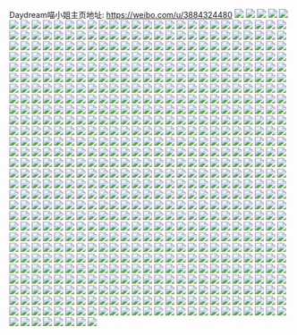 Daydream喵小姐主页地址: https://weibo.com/u/3884324480 
![](https://wx4.sinaimg.cn/mw2000/e7861680ly1h9etrif9nzj21o02807wi.jpg) 
![](https://wx4.sinaimg.cn/mw2000/e7861680ly1h9etrcwo7lj22ji2jib2a.jpg) 
![](https://wx4.sinaimg.cn/mw2000/e7861680ly1h9etrf5z2jj21o02801ky.jpg) 
![](https://wx4.sinaimg.cn/mw2000/e7861680ly1h9etrkymvxj21o02804qq.jpg) 
![](https://wx4.sinaimg.cn/mw2000/e7861680ly1h9ejuuewrnj20r40uwtfg.jpg) 
![](https://wx4.sinaimg.cn/mw2000/e7861680ly1h9dxptx9i3j20y90mugwy.jpg) 
![](https://wx4.sinaimg.cn/mw2000/e7861680ly1h9do19yq5bj22yo1o0npe.jpg) 
![](https://wx4.sinaimg.cn/mw2000/e7861680ly1h9do15k9tkj21zj340hdv.jpg) 
![](https://wx4.sinaimg.cn/mw2000/e7861680ly1h9do103h8wj22yo1o04qq.jpg) 
![](https://wx4.sinaimg.cn/mw2000/e7861680ly1h9cv7ayef9j218k11wh9z.jpg) 
![](https://wx4.sinaimg.cn/mw2000/e7861680ly1h9c9ko9h6xj20u0140ju4.jpg) 
![](https://wx4.sinaimg.cn/mw2000/e7861680ly1h9c9knweiuj20u0141419.jpg) 
![](https://wx4.sinaimg.cn/mw2000/e7861680ly1h9bldbunspj22dz1vj1kz.jpg) 
![](https://wx4.sinaimg.cn/mw2000/e7861680ly1h9bldcwbetj23403401kz.jpg) 
![](https://wx4.sinaimg.cn/mw2000/e7861680ly1h9blddme22j22bb2bbu0x.jpg) 
![](https://wx4.sinaimg.cn/mw2000/e7861680ly1h9bld715xjj20ux0stka5.jpg) 
![](https://wx4.sinaimg.cn/mw2000/e7861680ly1h9bldfwgfyj20xf0tu4br.jpg) 
![](https://wx4.sinaimg.cn/mw2000/e7861680ly1h9bldf64u4j20w10xskfn.jpg) 
![](https://wx4.sinaimg.cn/mw2000/e7861680ly1h9akbijoknj22bc2bc4qp.jpg) 
![](https://wx4.sinaimg.cn/mw2000/e7861680ly1h9akbn11wuj23403407wj.jpg) 
![](https://wx4.sinaimg.cn/mw2000/e7861680ly1h9akbnzkevj22ob2ob7wi.jpg) 
![](https://wx4.sinaimg.cn/mw2000/e7861680ly1h9akbh6g5gj22lk33eqv5.jpg) 
![](https://wx4.sinaimg.cn/mw2000/e7861680ly1h98a3qkcsrj20u0140thg.jpg) 
![](https://wx4.sinaimg.cn/mw2000/e7861680ly1h982glj5a6j20u0140qbn.jpg) 
![](https://wx4.sinaimg.cn/mw2000/e7861680ly1h982gl6tauj20u0140do9.jpg) 
![](https://wx4.sinaimg.cn/mw2000/e7861680ly1h97r7l05q3j22c0340qv6.jpg) 
![](https://wx4.sinaimg.cn/mw2000/e7861680ly1h94ov5ooe6j20u01407es.jpg) 
![](https://wx4.sinaimg.cn/mw2000/e7861680ly1h947tjbjgoj20vy0oon5c.jpg) 
![](https://wx4.sinaimg.cn/mw2000/e7861680ly1h93en40ep2j20u00u03zv.jpg) 
![](https://wx4.sinaimg.cn/mw2000/e7861680ly1h93en3s5f1j20u00u0gn2.jpg) 
![](https://wx4.sinaimg.cn/mw2000/e7861680ly1h93en48nbcj20u00u0gn5.jpg) 
![](https://wx4.sinaimg.cn/mw2000/e7861680ly1h93en4juxqj20u00u0dgl.jpg) 
![](https://wx4.sinaimg.cn/mw2000/e7861680ly1h934gy96y0j20u014s4im.jpg) 
![](https://wx4.sinaimg.cn/mw2000/e7861680ly1h92b67s3enj20u0140k0e.jpg) 
![](https://wx4.sinaimg.cn/mw2000/e7861680ly1h92b68097sj20u014011o.jpg) 
![](https://wx4.sinaimg.cn/mw2000/e7861680ly1h91yp1lylfj21nx0u0tgv.jpg) 
![](https://wx4.sinaimg.cn/mw2000/e7861680ly1h91yp7ohvvj20u0140aog.jpg) 
![](https://wx4.sinaimg.cn/mw2000/e7861680ly1h91arept0zj22801o0npd.jpg) 
![](https://wx4.sinaimg.cn/mw2000/e7861680ly1h91arf96z2j20u01407c5.jpg) 
![](https://wx4.sinaimg.cn/mw2000/e7861680ly1h91ardjyylj20u0140qcp.jpg) 
![](https://wx4.sinaimg.cn/mw2000/e7861680ly1h90p6al1btj20ri0rfjxd.jpg) 
![](https://wx4.sinaimg.cn/mw2000/e7861680ly1h8zpyu29bkj22tl2c0x6p.jpg) 
![](https://wx4.sinaimg.cn/mw2000/e7861680ly1h8zpyt5b6qj22c03407wi.jpg) 
![](https://wx4.sinaimg.cn/mw2000/e7861680ly1h8yziw76ygj20n01ds7dn.jpg) 
![](https://wx4.sinaimg.cn/mw2000/e7861680ly1h8yz2r6jo4j22c02rjkjm.jpg) 
![](https://wx4.sinaimg.cn/mw2000/e7861680ly1h8yz2rrlg9j20mz109q7p.jpg) 
![](https://wx4.sinaimg.cn/mw2000/e7861680ly1h8yz2sni3vj22bp2hs4qq.jpg) 
![](https://wx4.sinaimg.cn/mw2000/e7861680ly1h8xpxt9b2jj22b32xbe83.jpg) 
![](https://wx4.sinaimg.cn/mw2000/e7861680ly1h8vjrrnnbqj20u00u0q6t.jpg) 
![](https://wx4.sinaimg.cn/mw2000/e7861680ly1h8vjrsq5p3j20n01ds1by.jpg) 
![](https://wx4.sinaimg.cn/mw2000/e7861680ly1h8vjrre9sbj20u0140dk3.jpg) 
![](https://wx4.sinaimg.cn/mw2000/e7861680ly1h8vfd0mceaj20n01dswp2.jpg) 
![](https://wx4.sinaimg.cn/mw2000/e7861680ly1h8vfbqlkmrj20t40y77eo.jpg) 
![](https://wx4.sinaimg.cn/mw2000/e7861680ly1h8vfd0w1qbj20n01dsn80.jpg) 
![](https://wx4.sinaimg.cn/mw2000/e7861680ly1h8uay42layj20u0140qe2.jpg) 
![](https://wx4.sinaimg.cn/mw2000/e7861680ly1h8uay21wvjj20u01407f1.jpg) 
![](https://wx4.sinaimg.cn/mw2000/e7861680ly1h8uay4g7evj20u0140gts.jpg) 
![](https://wx4.sinaimg.cn/mw2000/e7861680ly1h8uay4rpjaj20u0140dnn.jpg) 
![](https://wx4.sinaimg.cn/mw2000/e7861680ly1h8ua5fk4c9j20u00wkwoy.jpg) 
![](https://wx4.sinaimg.cn/mw2000/e7861680ly1h8u52d02qpj214t0oik29.jpg) 
![](https://wx4.sinaimg.cn/mw2000/e7861680ly1h8u52c3fsjj233c28mx6s.jpg) 
![](https://wx4.sinaimg.cn/mw2000/e7861680ly1h8u524gexej20ol0sq7av.jpg) 
![](https://wx4.sinaimg.cn/mw2000/e7861680ly1h8rltla8jkj20u00u077n.jpg) 
![](https://wx4.sinaimg.cn/mw2000/e7861680ly1h8rltn8xlnj21o0280b29.jpg) 
![](https://wx4.sinaimg.cn/mw2000/e7861680ly1h8rltlplcbj20u00u0q9r.jpg) 
![](https://wx4.sinaimg.cn/mw2000/e7861680ly1h8qitdwhsmj20n01dsb29.jpg) 
![](https://wx4.sinaimg.cn/mw2000/e7861680ly1h8qitg79nij20n01dsb29.jpg) 
![](https://wx4.sinaimg.cn/mw2000/e7861680ly1h8qitbivtqj20n01dsng7.jpg) 
![](https://wx4.sinaimg.cn/mw2000/e7861680ly1h8qitbusq7j20n01dsn1s.jpg) 
![](https://wx4.sinaimg.cn/mw2000/e7861680ly1h8pdh4anilj20u50u0jzs.jpg) 
![](https://wx4.sinaimg.cn/mw2000/e7861680ly1h8op88mofij20e80iyn0v.jpg) 
![](https://wx4.sinaimg.cn/mw2000/e7861680ly1h8op8891n4j20e80izdjo.jpg) 
![](https://wx4.sinaimg.cn/mw2000/e7861680ly1h8op8gw6bij20e80iygph.jpg) 
![](https://wx4.sinaimg.cn/mw2000/e7861680ly1h8op8e2bb4j21o0280e82.jpg) 
![](https://wx4.sinaimg.cn/mw2000/e7861680ly1h8op8bsh64j21o0280b2a.jpg) 
![](https://wx4.sinaimg.cn/mw2000/e7861680ly1h8op8ghzvgj21o02801ky.jpg) 
![](https://wx4.sinaimg.cn/mw2000/e7861680ly1h8op756zkdj22c0340kjn.jpg) 
![](https://wx4.sinaimg.cn/mw2000/e7861680ly1h8op6xo1o3j20e80iz0w3.jpg) 
![](https://wx4.sinaimg.cn/mw2000/e7861680ly1h8op6ya9qkj20e80iztbr.jpg) 
![](https://wx4.sinaimg.cn/mw2000/e7861680ly1h8op75tu8tj20e80iywhq.jpg) 
![](https://wx4.sinaimg.cn/mw2000/e7861680ly1h8nhfg9mdtj21o0280b29.jpg) 
![](https://wx4.sinaimg.cn/mw2000/e7861680ly1h8nhffpmyyj20e80iyjtq.jpg) 
![](https://wx4.sinaimg.cn/mw2000/e7861680ly1h8mzlr1ed0j20u0140tju.jpg) 
![](https://wx4.sinaimg.cn/mw2000/e7861680ly1h8mzlqqqyjj20e80izadh.jpg) 
![](https://wx4.sinaimg.cn/mw2000/e7861680ly1h8j96nzkypj236c1sbhdu.jpg) 
![](https://wx4.sinaimg.cn/mw2000/e7861680ly1h8j96m2xnyj20e80iy0vw.jpg) 
![](https://wx4.sinaimg.cn/mw2000/e7861680ly1h8j961uwlej20n80tq13z.jpg) 
![](https://wx4.sinaimg.cn/mw2000/e7861680ly1h8j962ftlqj20ph11jdse.jpg) 
![](https://wx4.sinaimg.cn/mw2000/e7861680ly1h8htc8t84wj20mz0po416.jpg) 
![](https://wx4.sinaimg.cn/mw2000/e7861680ly1h8htc8gel3j20q00n34kx.jpg) 
![](https://wx4.sinaimg.cn/mw2000/e7861680ly1h8hqn1gtw1j21o02807wi.jpg) 
![](https://wx4.sinaimg.cn/mw2000/e7861680ly1h8hqmzc3omj21o02yokjm.jpg) 
![](https://wx4.sinaimg.cn/mw2000/e7861680ly1h8fzork3cgj213z0u046q.jpg) 
![](https://wx4.sinaimg.cn/mw2000/e7861680ly1h8fzoao4bvj20ow16o4qp.jpg) 
![](https://wx4.sinaimg.cn/mw2000/e7861680ly1h8eqox2vzij21o02you0y.jpg) 
![](https://wx4.sinaimg.cn/mw2000/e7861680ly1h8eqoxla2mj20ot165n8h.jpg) 
![](https://wx4.sinaimg.cn/mw2000/e7861680ly1h8ch53zfuxj20u0140tdf.jpg) 
![](https://wx4.sinaimg.cn/mw2000/e7861680ly1h8bfz1o4fwj236c2drnpe.jpg) 
![](https://wx4.sinaimg.cn/mw2000/e7861680ly1h8bfyyupe6j20ow16o4qp.jpg) 
![](https://wx4.sinaimg.cn/mw2000/e7861680ly1h8adg6u8qej213z0u0qd4.jpg) 
![](https://wx4.sinaimg.cn/mw2000/e7861680ly1h8adg8q07nj20n01dse81.jpg) 
![](https://wx4.sinaimg.cn/mw2000/e7861680ly1h8a4tkskzej20n01dsb29.jpg) 
![](https://wx4.sinaimg.cn/mw2000/e7861680ly1h8a4tj6erlj20n01dsb29.jpg) 
![](https://wx4.sinaimg.cn/mw2000/e7861680ly1h881eaqiunj20n014ak5f.jpg) 
![](https://wx4.sinaimg.cn/mw2000/e7861680ly1h881eb7hotj21hc0u0k7a.jpg) 
![](https://wx4.sinaimg.cn/mw2000/e7861680ly1h881ebttskj21o0280kjl.jpg) 
![](https://wx4.sinaimg.cn/mw2000/e7861680ly1h881ea87o3j21rq2mk7wi.jpg) 
![](https://wx4.sinaimg.cn/mw2000/e7861680ly1h868zdbi97j22c03401l0.jpg) 
![](https://wx4.sinaimg.cn/mw2000/e7861680ly1h868ziykwgj22b32b5b2b.jpg) 
![](https://wx4.sinaimg.cn/mw2000/e7861680ly1h868zfqjrtj220n2qbnpe.jpg) 
![](https://wx4.sinaimg.cn/mw2000/e7861680ly1h868zkrk8qj22c03404qq.jpg) 
![](https://wx4.sinaimg.cn/mw2000/e7861680ly1h868zvi71mj225i340kjn.jpg) 
![](https://wx4.sinaimg.cn/mw2000/e7861680ly1h868zy2t3fj22c0340hdv.jpg) 
![](https://wx4.sinaimg.cn/mw2000/e7861680ly1h84o5tabx3j20u014011d.jpg) 
![](https://wx4.sinaimg.cn/mw2000/e7861680ly1h83nqn6l2ej20u0140qc5.jpg) 
![](https://wx4.sinaimg.cn/mw2000/e7861680ly1h83nqo2941j20u01hctmd.jpg) 
![](https://wx4.sinaimg.cn/mw2000/e7861680ly1h806fkku8lj22aj36c4qs.jpg) 
![](https://wx4.sinaimg.cn/mw2000/e7861680ly1h806fm4fwzj22bg2ab7wi.jpg) 
![](https://wx4.sinaimg.cn/mw2000/e7861680ly1h806fggg8hj223q2up1ky.jpg) 
![](https://wx4.sinaimg.cn/mw2000/e7861680ly1h8014t5bj9j22c0340kjo.jpg) 
![](https://wx4.sinaimg.cn/mw2000/e7861680ly1h8014ue5m8j23402c0b2b.jpg) 
![](https://wx4.sinaimg.cn/mw2000/e7861680ly1h8014y5u6kj23402c0b2c.jpg) 
![](https://wx4.sinaimg.cn/mw2000/e7861680ly1h8014pyhzdj23402c0kjo.jpg) 
![](https://wx4.sinaimg.cn/mw2000/e7861680ly1h80161877mj232o21sx6q.jpg) 
![](https://wx4.sinaimg.cn/mw2000/e7861680ly1h80151zyazj22c03407wk.jpg) 
![](https://wx4.sinaimg.cn/mw2000/e7861680ly1h8016pcdojj21d82yi4qq.jpg) 
![](https://wx4.sinaimg.cn/mw2000/e7861680ly1h8015nkxaij20u00yiqoj.jpg) 
![](https://wx4.sinaimg.cn/mw2000/e7861680ly1h8014mitnwj21d82yiqv6.jpg) 
![](https://wx4.sinaimg.cn/mw2000/e7861680ly1h7zmp9tixuj20n01ds4qp.jpg) 
![](https://wx4.sinaimg.cn/mw2000/e7861680ly1h7zmpa9uuqj20n00hv42k.jpg) 
![](https://wx4.sinaimg.cn/mw2000/e7861680ly1h7zmp71ybkj20n01ds4qp.jpg) 
![](https://wx4.sinaimg.cn/mw2000/e7861680ly1h7vpdm3vhyj21o0280b29.jpg) 
![](https://wx4.sinaimg.cn/mw2000/e7861680ly1h7vpdnyrkfj21o0280npd.jpg) 
![](https://wx4.sinaimg.cn/mw2000/e7861680ly1h7vpdq9wgbj21o023px6p.jpg) 
![](https://wx4.sinaimg.cn/mw2000/e7861680ly1h7vpdtkch0j21o02801ky.jpg) 
![](https://wx4.sinaimg.cn/mw2000/e7861680ly1h7ug7wtj07j20u0140dmr.jpg) 
![](https://wx4.sinaimg.cn/mw2000/e7861680ly1h7ug7x4e3zj20u0140n58.jpg) 
![](https://wx4.sinaimg.cn/mw2000/e7861680ly1h7u8a8n907j20n01dsgxq.jpg) 
![](https://wx4.sinaimg.cn/mw2000/e7861680ly1h7u8a9t1sgj20zk1bfwuf.jpg) 
![](https://wx4.sinaimg.cn/mw2000/e7861680ly1h7u8a89uupj20zk1bfwz5.jpg) 
![](https://wx4.sinaimg.cn/mw2000/e7861680ly1h7u8aczn59j22c0340e83.jpg) 
![](https://wx4.sinaimg.cn/mw2000/e7861680ly1h7rwpb9t1rj23402c0npf.jpg) 
![](https://wx4.sinaimg.cn/mw2000/e7861680ly1h7rwpeoun1j21d82o4u0x.jpg) 
![](https://wx4.sinaimg.cn/mw2000/e7861680ly1h7rworqrw7j213u0tunat.jpg) 
![](https://wx4.sinaimg.cn/mw2000/e7861680ly1h7rwor9zdmj20u01407bg.jpg) 
![](https://wx4.sinaimg.cn/mw2000/e7861680ly1h7rwospf3mj216l0pawwe.jpg) 
![](https://wx4.sinaimg.cn/mw2000/e7861680ly1h7rnj51b1mj20mz0jvn14.jpg) 
![](https://wx4.sinaimg.cn/mw2000/e7861680ly1h7rnj5d7eej20n00ke0wu.jpg) 
![](https://wx4.sinaimg.cn/mw2000/e7861680ly1h7qmlwvvhzj21d82yikjl.jpg) 
![](https://wx4.sinaimg.cn/mw2000/e7861680ly1h7qmlyg9aqj21d82yi1kx.jpg) 
![](https://wx4.sinaimg.cn/mw2000/e7861680ly1h7pv0m8v7fj20u00u6n46.jpg) 
![](https://wx4.sinaimg.cn/mw2000/e7861680ly1h7otzdq3pbj20n00nnwh5.jpg) 
![](https://wx4.sinaimg.cn/mw2000/e7861680ly1h7os5bc3rfj20n01140xc.jpg) 
![](https://wx4.sinaimg.cn/mw2000/e7861680ly1h7mjuwz996j20ty13wtjj.jpg) 
![](https://wx4.sinaimg.cn/mw2000/e7861680ly1h7mjubm82oj224i2m5x6p.jpg) 
![](https://wx4.sinaimg.cn/mw2000/e7861680ly1h7lg5hhfonj215q0nhn4g.jpg) 
![](https://wx4.sinaimg.cn/mw2000/e7861680ly1h7lg5h5xnvj215q0nhwnf.jpg) 
![](https://wx4.sinaimg.cn/mw2000/e7861680ly1h7lg2e5r0kj229x29x4qq.jpg) 
![](https://wx4.sinaimg.cn/mw2000/e7861680ly1h7lg28vw74j22c03404qr.jpg) 
![](https://wx4.sinaimg.cn/mw2000/e7861680ly1h7lg2eu7ycj20u0140qad.jpg) 
![](https://wx4.sinaimg.cn/mw2000/e7861680ly1h7lg2gakeuj20u0140443.jpg) 
![](https://wx4.sinaimg.cn/mw2000/e7861680ly1h7j0m9o47zj22vc27thdu.jpg) 
![](https://wx4.sinaimg.cn/mw2000/e7861680ly1h7j0m8ecvjj23371ztnpd.jpg) 
![](https://wx4.sinaimg.cn/mw2000/e7861680ly1h7hk735gk9j20u01407gp.jpg) 
![](https://wx4.sinaimg.cn/mw2000/e7861680ly1h7gceiw8v5j20tz0y3aj0.jpg) 
![](https://wx4.sinaimg.cn/mw2000/e7861680ly1h7fev7q4fpj20u01400vy.jpg) 
![](https://wx4.sinaimg.cn/mw2000/e7861680ly1h7fek4mpdaj21d82yi7wi.jpg) 
![](https://wx4.sinaimg.cn/mw2000/e7861680ly1h7fek54teuj20qd0xnq5a.jpg) 
![](https://wx4.sinaimg.cn/mw2000/e7861680ly1h7fek28yqdj21d92fo448.jpg) 
![](https://wx4.sinaimg.cn/mw2000/e7861680ly1h7ed2voz9gj22c0340x6r.jpg) 
![](https://wx4.sinaimg.cn/mw2000/e7861680ly1h7ed2w752mj20u0140aow.jpg) 
![](https://wx4.sinaimg.cn/mw2000/e7861680ly1h7ed2rewpyj21o0280e81.jpg) 
![](https://wx4.sinaimg.cn/mw2000/e7861680ly1h7cwfw9gcrj20u00s0wjr.jpg) 
![](https://wx4.sinaimg.cn/mw2000/e7861680ly1h7cwfwjc69j20sb127tc7.jpg) 
![](https://wx4.sinaimg.cn/mw2000/e7861680ly1h7atlop594j20u0140dnc.jpg) 
![](https://wx4.sinaimg.cn/mw2000/e7861680ly1h78j8rasbgj20u01403zf.jpg) 
![](https://wx4.sinaimg.cn/mw2000/e7861680ly1h77di70dunj20u0140qeu.jpg) 
![](https://wx4.sinaimg.cn/mw2000/e7861680ly1h77di7csi3j20u014047q.jpg) 
![](https://wx4.sinaimg.cn/mw2000/e7861680ly1h77di8j096j22c0340e82.jpg) 
![](https://wx4.sinaimg.cn/mw2000/e7861680ly1h77di6kfkzj20o10v4n51.jpg) 
![](https://wx4.sinaimg.cn/mw2000/e7861680ly1h777sfm6hwj20mj0mjdkg.jpg) 
![](https://wx4.sinaimg.cn/mw2000/e7861680ly1h777sfbzjkj20ay06kq36.jpg) 
![](https://wx4.sinaimg.cn/mw2000/e7861680ly1h756exxlw9j20u0140jvk.jpg) 
![](https://wx4.sinaimg.cn/mw2000/e7861680ly1h73p990p8hj20u01f049o.jpg) 
![](https://wx4.sinaimg.cn/mw2000/e7861680ly1h72ki6k4ipj20u01j90xt.jpg) 
![](https://wx4.sinaimg.cn/mw2000/e7861680ly1h71q8xy1onj20w0122dlo.jpg) 
![](https://wx4.sinaimg.cn/mw2000/e7861680ly1h71q8xfy9ej20qw0rmq6y.jpg) 
![](https://wx4.sinaimg.cn/mw2000/e7861680ly1h71fm4iqkoj20fk15mq97.jpg) 
![](https://wx4.sinaimg.cn/mw2000/e7861680ly1h71fm44hnej20u014041s.jpg) 
![](https://wx4.sinaimg.cn/mw2000/e7861680ly1h71f7gvhf3j20rs0xc40e.jpg) 
![](https://wx4.sinaimg.cn/mw2000/e7861680ly1h6yt5d820bj20u01swadj.jpg) 
![](https://wx4.sinaimg.cn/mw2000/e7861680ly1h6wrdcfe1fj22c03404qs.jpg) 
![](https://wx4.sinaimg.cn/mw2000/e7861680ly1h6wrdit10zj22c038phac.jpg) 
![](https://wx4.sinaimg.cn/mw2000/e7861680ly1h6wrdnu8jgj22c037xkjn.jpg) 
![](https://wx4.sinaimg.cn/mw2000/e7861680ly1h6wrdjw116j21400u0qlj.jpg) 
![](https://wx4.sinaimg.cn/mw2000/e7861680ly1h6vq5e39nej22c02qmhdv.jpg) 
![](https://wx4.sinaimg.cn/mw2000/e7861680ly1h6vq5jjxhxj22c0340qv8.jpg) 
![](https://wx4.sinaimg.cn/mw2000/e7861680ly1h6vq5fe8eyj22bt30r7wj.jpg) 
![](https://wx4.sinaimg.cn/mw2000/e7861680ly1h6vq5oyrg4j22bp2wxe82.jpg) 
![](https://wx4.sinaimg.cn/mw2000/e7861680ly1h6vq5muks5j23402c1e83.jpg) 
![](https://wx4.sinaimg.cn/mw2000/e7861680ly1h6vq5o0expj22c0340e82.jpg) 
![](https://wx4.sinaimg.cn/mw2000/e7861680ly1h6vq5clvc8j22c02nd7wj.jpg) 
![](https://wx4.sinaimg.cn/mw2000/e7861680ly1h6vq5pw39xj22c03407wi.jpg) 
![](https://wx4.sinaimg.cn/mw2000/e7861680ly1h6vq5rybmyj21xt2v0adg.jpg) 
![](https://wx4.sinaimg.cn/mw2000/e7861680ly1h6uswbfu2yj20u00u0wif.jpg) 
![](https://wx4.sinaimg.cn/mw2000/e7861680ly1h6ui87anvtj20jj0ytmyg.jpg) 
![](https://wx4.sinaimg.cn/mw2000/e7861680ly1h6ui86znc3j20r511r7cu.jpg) 
![](https://wx4.sinaimg.cn/mw2000/e7861680ly1h6ui87kq19j20u0140q8q.jpg) 
![](https://wx4.sinaimg.cn/mw2000/e7861680ly1h6ui8e6z93j20mu0pf769.jpg) 
![](https://wx4.sinaimg.cn/mw2000/e7861680ly1h6uia79p2cj20mg13o11a.jpg) 
![](https://wx4.sinaimg.cn/mw2000/e7861680ly1h6tndtqdsaj24mo334b2d.jpg) 
![](https://wx4.sinaimg.cn/mw2000/e7861680ly1h6tngjwo7gj22d036c4qu.jpg) 
![](https://wx4.sinaimg.cn/mw2000/e7861680ly1h6tnfzejyzj24db2wvqv9.jpg) 
![](https://wx4.sinaimg.cn/mw2000/e7861680ly1h6tnfoz6osj23174js1l4.jpg) 
![](https://wx4.sinaimg.cn/mw2000/e7861680ly1h6tngyk05gj236c248hdv.jpg) 
![](https://wx4.sinaimg.cn/mw2000/e7861680ly1h6tni4d50zj22me3xl7wk.jpg) 
![](https://wx4.sinaimg.cn/mw2000/e7861680ly1h6sgu8yhx4j20o80sgwm7.jpg) 
![](https://wx4.sinaimg.cn/mw2000/e7861680ly1h6sgu9kaicj20gj0mtmy9.jpg) 
![](https://wx4.sinaimg.cn/mw2000/e7861680ly1h6sb13c3fzj21d82yiwzp.jpg) 
![](https://wx4.sinaimg.cn/mw2000/e7861680ly1h6sb13s7mcj20u01swq87.jpg) 
![](https://wx4.sinaimg.cn/mw2000/e7861680ly1h6s4b1jjqbj20sg0jijw0.jpg) 
![](https://wx4.sinaimg.cn/mw2000/e7861680ly1h6r7uqipe3j22c0340u0x.jpg) 
![](https://wx4.sinaimg.cn/mw2000/e7861680ly1h6r7utogk8j22c0340b2a.jpg) 
![](https://wx4.sinaimg.cn/mw2000/e7861680ly1h6r7urp7pfj23402c04qr.jpg) 
![](https://wx4.sinaimg.cn/mw2000/e7861680ly1h6r7ust2kgj23402c0u0y.jpg) 
![](https://wx4.sinaimg.cn/mw2000/e7861680ly1h6r7upuu9nj21fd26onpe.jpg) 
![](https://wx4.sinaimg.cn/mw2000/e7861680ly1h6r7uuo5rbj20u0140qf6.jpg) 
![](https://wx4.sinaimg.cn/mw2000/e7861680ly1h6qzv7fpl1j226j2yfx6s.jpg) 
![](https://wx4.sinaimg.cn/mw2000/e7861680ly1h6qzuxzdtnj22801o0e82.jpg) 
![](https://wx4.sinaimg.cn/mw2000/e7861680ly1h6qzuucmyxj22333401i8.jpg) 
![](https://wx4.sinaimg.cn/mw2000/e7861680ly1h6qzva2pl0j227y2w77wk.jpg) 
![](https://wx4.sinaimg.cn/mw2000/e7861680ly1h6qzuqiwg8j21hx2k14dp.jpg) 
![](https://wx4.sinaimg.cn/mw2000/e7861680ly1h6qzun2t6tj223h33ex6r.jpg) 
![](https://wx4.sinaimg.cn/mw2000/e7861680ly1h6pylyiqvdj22bi33ctyo.jpg) 
![](https://wx4.sinaimg.cn/mw2000/e7861680ly1h6pym0rfgxj22bi33cu0z.jpg) 
![](https://wx4.sinaimg.cn/mw2000/e7861680ly1h6pxlwldutj20u0141h5t.jpg) 
![](https://wx4.sinaimg.cn/mw2000/e7861680ly1h6pxlwc6dmj20w61bvx4o.jpg) 
![](https://wx4.sinaimg.cn/mw2000/e7861680ly1h6ox5urqx4j20u00u040v.jpg) 
![](https://wx4.sinaimg.cn/mw2000/e7861680ly1h6ox5ujmssj20n01dsq3p.jpg) 
![](https://wx4.sinaimg.cn/mw2000/e7861680ly1h6ox5w9j1bj20n01dsh9p.jpg) 
![](https://wx4.sinaimg.cn/mw2000/e7861680ly1h6orhy5pimj20u01hcjv5.jpg) 
![](https://wx4.sinaimg.cn/mw2000/e7861680ly1h6orhxrkqpj20gi0ugmxy.jpg) 
![](https://wx4.sinaimg.cn/mw2000/e7861680ly1h6orhyzjcmj21o0280u0x.jpg) 
![](https://wx4.sinaimg.cn/mw2000/e7861680ly1h6no88oiqmj20u0140tmp.jpg) 
![](https://wx4.sinaimg.cn/mw2000/e7861680ly1h6m559ushjj20u0140dma.jpg) 
![](https://wx4.sinaimg.cn/mw2000/e7861680ly1h6m55huz3rj20u00u0jtz.jpg) 
![](https://wx4.sinaimg.cn/mw2000/e7861680ly1h6lgtfucuwj20u20u244b.jpg) 
![](https://wx4.sinaimg.cn/mw2000/e7861680ly1h6k7i4mlu1j20u0140tb5.jpg) 
![](https://wx4.sinaimg.cn/mw2000/e7861680ly1h6k7hq1clkj20ty0rmwht.jpg) 
![](https://wx4.sinaimg.cn/mw2000/e7861680ly1h6huacu54xj20z40g8gn0.jpg) 
![](https://wx4.sinaimg.cn/mw2000/e7861680ly1h6huad1uabj20u0140mze.jpg) 
![](https://wx4.sinaimg.cn/mw2000/e7861680ly1h6grkdvtspj218f1h5n5z.jpg) 
![](https://wx4.sinaimg.cn/mw2000/e7861680ly1h6grke8izhj20k00zkafb.jpg) 
![](https://wx4.sinaimg.cn/mw2000/e7861680ly1h6fn3zjvnzj21m425ihdt.jpg) 
![](https://wx4.sinaimg.cn/mw2000/e7861680ly1h6fn41tjirj21xt2tc79o.jpg) 
![](https://wx4.sinaimg.cn/mw2000/e7861680ly1h6fn3yskajj20w417xmzg.jpg) 
![](https://wx4.sinaimg.cn/mw2000/e7861680ly1h6fn43cj7hj23402c0u0z.jpg) 
![](https://wx4.sinaimg.cn/mw2000/e7861680ly1h6f8jhckv0j20u01407co.jpg) 
![](https://wx4.sinaimg.cn/mw2000/e7861680ly1h6f8jgytv2j20qa0f60tp.jpg) 
![](https://wx4.sinaimg.cn/mw2000/e7861680ly1h6eifnkie6j20u01uogw8.jpg) 
![](https://wx4.sinaimg.cn/mw2000/e7861680ly1h6e67yk37bj22c02awu0x.jpg) 
![](https://wx4.sinaimg.cn/mw2000/e7861680ly1h6e3fdoqr8j20u0140wn5.jpg) 
![](https://wx4.sinaimg.cn/mw2000/e7861680ly1h6dcm3czxwj20qx1c83zg.jpg) 
![](https://wx4.sinaimg.cn/mw2000/e7861680ly1h6c73a6sv4j21d82yi7e3.jpg) 
![](https://wx4.sinaimg.cn/mw2000/e7861680ly1h6c73e09vbj21d82yiame.jpg) 
![](https://wx4.sinaimg.cn/mw2000/e7861680ly1h6awlytszjj20tu13u107.jpg) 
![](https://wx4.sinaimg.cn/mw2000/e7861680ly1h6awlza7ekj20tu13uagp.jpg) 
![](https://wx4.sinaimg.cn/mw2000/e7861680ly1h69nye4y1uj20u00ty0vw.jpg) 
![](https://wx4.sinaimg.cn/mw2000/e7861680ly1h698u9mwy4j21410u0gvj.jpg) 
![](https://wx4.sinaimg.cn/mw2000/e7861680ly1h698uilw3dj20u00u0adf.jpg) 
![](https://wx4.sinaimg.cn/mw2000/e7861680ly1h68g3yanc4j20u0140gpz.jpg) 
![](https://wx4.sinaimg.cn/mw2000/e7861680ly1h67mhgk42zj22bc2bc7d6.jpg) 
![](https://wx4.sinaimg.cn/mw2000/e7861680ly1h67jvw6wa5j20u018wq7k.jpg) 
![](https://wx4.sinaimg.cn/mw2000/e7861680ly1h67jvxaiokj22c0340u0y.jpg) 
![](https://wx4.sinaimg.cn/mw2000/e7861680ly1h67jvzqh3tj21o028048v.jpg) 
![](https://wx4.sinaimg.cn/mw2000/e7861680ly1h67jw0aybmj21mc25sn2k.jpg) 
![](https://wx4.sinaimg.cn/mw2000/e7861680ly1h66u8zpopcj21hs2487cn.jpg) 
![](https://wx4.sinaimg.cn/mw2000/e7861680ly1h66u9artdqj20tu13u7ft.jpg) 
![](https://wx4.sinaimg.cn/mw2000/e7861680ly1h66u8x2prmj21d82q2u0x.jpg) 
![](https://wx4.sinaimg.cn/mw2000/e7861680ly1h65x6fx5cfj20n01dsb29.jpg) 
![](https://wx4.sinaimg.cn/mw2000/e7861680ly1h65x6gclhqj20sg0sg42w.jpg) 
![](https://wx4.sinaimg.cn/mw2000/e7861680ly1h65x6hv9qtj20n01ds7wh.jpg) 
![](https://wx4.sinaimg.cn/mw2000/e7861680ly1h65av67rk5j20u00u0jw0.jpg) 
![](https://wx4.sinaimg.cn/mw2000/e7861680ly1h65av5x2rqj20u00u078z.jpg) 
![](https://wx4.sinaimg.cn/mw2000/e7861680ly1h64yxsq4rpj20o01hcmyk.jpg) 
![](https://wx4.sinaimg.cn/mw2000/e7861680ly1h642d86iwzj21d82yiu0x.jpg) 
![](https://wx4.sinaimg.cn/mw2000/e7861680ly1h642czgq6wj21o0280npd.jpg) 
![](https://wx4.sinaimg.cn/mw2000/e7861680ly1h642d44tg1j20u01swtt8.jpg) 
![](https://wx4.sinaimg.cn/mw2000/e7861680ly1h642d5fzgdj21gr2yihdt.jpg) 
![](https://wx4.sinaimg.cn/mw2000/e7861680ly1h642detpwmj20u00u0jui.jpg) 
![](https://wx4.sinaimg.cn/mw2000/e7861680ly1h642d6ryjaj21kb2yi0z4.jpg) 
![](https://wx4.sinaimg.cn/mw2000/e7861680ly1h642d9ram5j21o0280jxf.jpg) 
![](https://wx4.sinaimg.cn/mw2000/e7861680ly1h642d1a80gj21d82yigw2.jpg) 
![](https://wx4.sinaimg.cn/mw2000/e7861680ly1h642d3n1d8j22801o07wi.jpg) 
![](https://wx4.sinaimg.cn/mw2000/e7861680ly1h6429w4nf5j20n01dse81.jpg) 
![](https://wx4.sinaimg.cn/mw2000/e7861680ly1h6429uravzj20n01dsb29.jpg) 
![](https://wx4.sinaimg.cn/mw2000/e7861680ly1h63xwgiw62j210u0u0drk.jpg) 
![](https://wx4.sinaimg.cn/mw2000/e7861680ly1h63xwo62eej20u01jen0t.jpg) 
![](https://wx4.sinaimg.cn/mw2000/e7861680ly1h63xwik12mj20li128dgc.jpg) 
![](https://wx4.sinaimg.cn/mw2000/e7861680ly1h602sb46e6j20n01dsdq0.jpg) 
![](https://wx4.sinaimg.cn/mw2000/e7861680ly1h5zdsif6dlj20n01dsaso.jpg) 
![](https://wx4.sinaimg.cn/mw2000/e7861680ly1h5zdsj808jj20n01dsgmf.jpg) 
![](https://wx4.sinaimg.cn/mw2000/e7861680ly1h5zcgh7dr6j20tu0vmadf.jpg) 
![](https://wx4.sinaimg.cn/mw2000/e7861680ly1h5z502w8nzj20n012z47x.jpg) 
![](https://wx4.sinaimg.cn/mw2000/e7861680ly1h5z4zfsjijj20u01swwz4.jpg) 
![](https://wx4.sinaimg.cn/mw2000/e7861680ly1h5z4zfeiyxj20n01dsb29.jpg) 
![](https://wx4.sinaimg.cn/mw2000/e7861680ly1h5y83u65fuj20n01ds3zr.jpg) 
![](https://wx4.sinaimg.cn/mw2000/e7861680ly1h5y84unr9hj20u0140dii.jpg) 
![](https://wx4.sinaimg.cn/mw2000/e7861680ly1h5y83v1upwj20n11ds7r1.jpg) 
![](https://wx4.sinaimg.cn/mw2000/e7861680ly1h5y84jqm8vj21400u078a.jpg) 
![](https://wx4.sinaimg.cn/mw2000/e7861680ly1h5xtkt9mraj21d91t3wl9.jpg) 
![](https://wx4.sinaimg.cn/mw2000/e7861680ly1h5wmxzuzwqj20n00pdn7f.jpg) 
![](https://wx4.sinaimg.cn/mw2000/e7861680ly1h5vzf0b370j21d82yi11b.jpg) 
![](https://wx4.sinaimg.cn/mw2000/e7861680ly1h5vzf34bdij21kb2yiqv5.jpg) 
![](https://wx4.sinaimg.cn/mw2000/e7861680ly1h5vzf17wppj21d82yie81.jpg) 
![](https://wx4.sinaimg.cn/mw2000/e7861680ly1h5uedbka1qj20n01dsb29.jpg) 
![](https://wx4.sinaimg.cn/mw2000/e7861680ly1h5ueda3p1fj20n01ds7wh.jpg) 
![](https://wx4.sinaimg.cn/mw2000/e7861680ly1h5uedd9cyxj20n01dsb29.jpg) 
![](https://wx4.sinaimg.cn/mw2000/e7861680ly1h5uedesnejj20n01dsb29.jpg) 
![](https://wx4.sinaimg.cn/mw2000/e7861680ly1h5u4z96jotj20u08y67wh.jpg) 
![](https://wx4.sinaimg.cn/mw2000/e7861680ly1h5tovalo4pj20m910i45u.jpg) 
![](https://wx4.sinaimg.cn/mw2000/e7861680ly1h5tourlt73j20u01swqhc.jpg) 
![](https://wx4.sinaimg.cn/mw2000/e7861680ly1h5ti28mbg9j21v43404qr.jpg) 
![](https://wx4.sinaimg.cn/mw2000/e7861680ly1h5sd791f12j22wk25sqv6.jpg) 
![](https://wx4.sinaimg.cn/mw2000/e7861680ly1h5sd77zntxj21pe33l1ky.jpg) 
![](https://wx4.sinaimg.cn/mw2000/e7861680ly1h5sd7ask1pj21d82yinpd.jpg) 
![](https://wx4.sinaimg.cn/mw2000/e7861680ly1h5sd76ztfij22682wtx6q.jpg) 
![](https://wx4.sinaimg.cn/mw2000/e7861680ly1h5q2niu0dqj22yi1d8kjm.jpg) 
![](https://wx4.sinaimg.cn/mw2000/e7861680ly1h5q2nl3uv4j22c0340kjn.jpg) 
![](https://wx4.sinaimg.cn/mw2000/e7861680ly1h5q2novxvaj21d82yix6p.jpg) 
![](https://wx4.sinaimg.cn/mw2000/e7861680ly1h5p1luemmtj20ui14kjz4.jpg) 
![](https://wx4.sinaimg.cn/mw2000/e7861680ly1h5ospq67qrj21d82yinpd.jpg) 
![](https://wx4.sinaimg.cn/mw2000/e7861680ly1h5osplsa9hj22c0340npe.jpg) 
![](https://wx4.sinaimg.cn/mw2000/e7861680ly1h5ospmv2imj224e340u0x.jpg) 
![](https://wx4.sinaimg.cn/mw2000/e7861680ly1h5ospk6mwrj225q341hdu.jpg) 
![](https://wx4.sinaimg.cn/mw2000/e7861680ly1h5ngwclhd6j20u0140qcb.jpg) 
![](https://wx4.sinaimg.cn/mw2000/e7861680ly1h5ngvto1lpj20u019edru.jpg) 
![](https://wx4.sinaimg.cn/mw2000/e7861680ly1h5ngx12hlxj20tu13uwn1.jpg) 
![](https://wx4.sinaimg.cn/mw2000/e7861680ly1h5ngx1ecc4j20tu13udmq.jpg) 
![](https://wx4.sinaimg.cn/mw2000/e7861680ly1h5mukj7b3tj22361tye81.jpg) 
![](https://wx4.sinaimg.cn/mw2000/e7861680ly1h5mukgj7a5j22c0340hdu.jpg) 
![](https://wx4.sinaimg.cn/mw2000/e7861680ly1h5mukluodgj22332f27wi.jpg) 
![](https://wx4.sinaimg.cn/mw2000/e7861680ly1h5muko97fnj223h2yu7wi.jpg) 
![](https://wx4.sinaimg.cn/mw2000/e7861680ly1h5mukdtpwsj22z5229npe.jpg) 
![](https://wx4.sinaimg.cn/mw2000/e7861680ly1h5mukqex02j221g31o4qq.jpg) 
![](https://wx4.sinaimg.cn/mw2000/e7861680ly1h5mn2kyx33j22c0340e83.jpg) 
![](https://wx4.sinaimg.cn/mw2000/e7861680ly1h5mn40eijrj22822ol1kz.jpg) 
![](https://wx4.sinaimg.cn/mw2000/e7861680ly1h5mn23mif8j22c0340qv6.jpg) 
![](https://wx4.sinaimg.cn/mw2000/e7861680ly1h5mn31mf69j22c0340hdv.jpg) 
![](https://wx4.sinaimg.cn/mw2000/e7861680ly1h5mn1oi3fnj21d82yi1ky.jpg) 
![](https://wx4.sinaimg.cn/mw2000/e7861680ly1h5mn3hubmtj22c03407wj.jpg) 
![](https://wx4.sinaimg.cn/mw2000/e7861680ly1h5lrshkpjej20n01dsb29.jpg) 
![](https://wx4.sinaimg.cn/mw2000/e7861680ly1h5lrsct1bxj20n01dsb29.jpg) 
![](https://wx4.sinaimg.cn/mw2000/e7861680ly1h5lrskusr6j20n01ds7wh.jpg) 
![](https://wx4.sinaimg.cn/mw2000/e7861680ly1h5lrso3kwyj20n01ds7wh.jpg) 
![](https://wx4.sinaimg.cn/mw2000/e7861680ly1h5kifw6o8fj20u0190qas.jpg) 
![](https://wx4.sinaimg.cn/mw2000/e7861680ly1h5kfqqwq6ej22e833z7wp.jpg) 
![](https://wx4.sinaimg.cn/mw2000/e7861680ly1h5kfpy3ltfj20u0140kby.jpg) 
![](https://wx4.sinaimg.cn/mw2000/e7861680ly1h5kfpzplozj21jz0wa7wh.jpg) 
![](https://wx4.sinaimg.cn/mw2000/e7861680ly1h5kfq02l2yj20u0190dot.jpg) 
![](https://wx4.sinaimg.cn/mw2000/e7861680ly1h5kfq1p7doj21900u0nmq.jpg) 
![](https://wx4.sinaimg.cn/mw2000/e7861680ly1h5kfq0oc1kj20u0190k7h.jpg) 
![](https://wx4.sinaimg.cn/mw2000/e7861680ly1h5kfq20bnhj215w0tyqav.jpg) 
![](https://wx4.sinaimg.cn/mw2000/e7861680ly1h5kfq18wzqj20u013wwot.jpg) 
![](https://wx4.sinaimg.cn/mw2000/e7861680ly1h5kfpxnzr6j21bc0u0469.jpg) 
![](https://wx4.sinaimg.cn/mw2000/e7861680ly1h5fs2dt127j20tu0vuwk7.jpg) 
![](https://wx4.sinaimg.cn/mw2000/e7861680ly1h5eqjb2tc7j20u01ex0ye.jpg) 
![](https://wx4.sinaimg.cn/mw2000/e7861680ly1h5en22uyu9j20n01dsb29.jpg) 
![](https://wx4.sinaimg.cn/mw2000/e7861680ly1h5en23f5sqj21hc0o0gql.jpg) 
![](https://wx4.sinaimg.cn/mw2000/e7861680ly1h5cgg770o1j233z1sle86.jpg) 
![](https://wx4.sinaimg.cn/mw2000/e7861680ly1h5cc3g8m3ej20ty10ytfx.jpg) 
![](https://wx4.sinaimg.cn/mw2000/e7861680ly1h5cc3pu8etj20tu13uai5.jpg) 
![](https://wx4.sinaimg.cn/mw2000/e7861680ly1h5cc2be8cuj22qf2qfx6q.jpg) 
![](https://wx4.sinaimg.cn/mw2000/e7861680ly1h5cc275d23j22dx3404qs.jpg) 
![](https://wx4.sinaimg.cn/mw2000/e7861680ly1h5cc2c5cvkj22ze2nvnpd.jpg) 
![](https://wx4.sinaimg.cn/mw2000/e7861680ly1h5cc0212qdj20u0140k43.jpg) 
![](https://wx4.sinaimg.cn/mw2000/e7861680ly1h5cc02t0jnj20tu13uakd.jpg) 
![](https://wx4.sinaimg.cn/mw2000/e7861680ly1h5cc03c7gvj20tu13uk09.jpg) 
![](https://wx4.sinaimg.cn/mw2000/e7861680ly1h5cc01fpk5j20tu13u7ek.jpg) 
![](https://wx4.sinaimg.cn/mw2000/e7861680ly1h5airg9htyj22e833z7wp.jpg) 
![](https://wx4.sinaimg.cn/mw2000/e7861680ly1h59tka950jj22c0340kjp.jpg) 
![](https://wx4.sinaimg.cn/mw2000/e7861680ly1h59tkxn5g5j20mi0u00xr.jpg) 
![](https://wx4.sinaimg.cn/mw2000/e7861680ly1h590idift4j20ty14ygtt.jpg) 
![](https://wx4.sinaimg.cn/mw2000/e7861680ly1h56kao72qdj234033y7wk.jpg) 
![](https://wx4.sinaimg.cn/mw2000/e7861680ly1h56k9wgvdij229k2fdkjn.jpg) 
![](https://wx4.sinaimg.cn/mw2000/e7861680ly1h56k95nt2aj22sn237b29.jpg) 
![](https://wx4.sinaimg.cn/mw2000/e7861680ly1h56k93m15ij22c033yx6t.jpg) 
![](https://wx4.sinaimg.cn/mw2000/e7861680ly1h56kacg8ynj22c02zuhdu.jpg) 
![](https://wx4.sinaimg.cn/mw2000/e7861680ly1h56kaawojhj22c033yb2e.jpg) 
![](https://wx4.sinaimg.cn/mw2000/e7861680ly1h56ka0w663j225h2xq1ky.jpg) 
![](https://wx4.sinaimg.cn/mw2000/e7861680ly1h56ka2phifj20ql12qdp6.jpg) 
![](https://wx4.sinaimg.cn/mw2000/e7861680ly1h56kaf5ed1j21d82yi1ky.jpg) 
![](https://wx4.sinaimg.cn/mw2000/e7861680ly1h551ri8bh6j21ww2wlu0y.jpg) 
![](https://wx4.sinaimg.cn/mw2000/e7861680ly1h551rlfbcpj22542uvqv6.jpg) 
![](https://wx4.sinaimg.cn/mw2000/e7861680ly1h551rfcylaj223630g1kz.jpg) 
![](https://wx4.sinaimg.cn/mw2000/e7861680ly1h546bo0kqhj20ro0lm7cy.jpg) 
![](https://wx4.sinaimg.cn/mw2000/e7861680ly1h53s1pq8emj20u018tqbs.jpg) 
![](https://wx4.sinaimg.cn/mw2000/e7861680ly1h52w4hgnisj22wa2wakjl.jpg) 
![](https://wx4.sinaimg.cn/mw2000/e7861680ly1h52w4hxqssj20tu13s78a.jpg) 
![](https://wx4.sinaimg.cn/mw2000/e7861680ly1h52v3ag5lhj20n01dqdy0.jpg) 
![](https://wx4.sinaimg.cn/mw2000/e7861680ly1h52v4akxy5j23402by4qs.jpg) 
![](https://wx4.sinaimg.cn/mw2000/e7861680ly1h52v3fknsnj22c022hkjm.jpg) 
![](https://wx4.sinaimg.cn/mw2000/e7861680ly1h52v3ii3soj22ae299b2a.jpg) 
![](https://wx4.sinaimg.cn/mw2000/e7861680ly1h52v3dbs6aj229z2fv1kz.jpg) 
![](https://wx4.sinaimg.cn/mw2000/e7861680ly1h52v3gsepxj21w326zu0x.jpg) 
![](https://wx4.sinaimg.cn/mw2000/e7861680ly1h50wklzowqj21x82vku0z.jpg) 
![](https://wx4.sinaimg.cn/mw2000/e7861680ly1h50wjtws1vj22c02c04qr.jpg) 
![](https://wx4.sinaimg.cn/mw2000/e7861680ly1h50wlibqz8j220q2w07wk.jpg) 
![](https://wx4.sinaimg.cn/mw2000/e7861680ly1h50wlrnkw9j20mi0u0n4v.jpg) 
![](https://wx4.sinaimg.cn/mw2000/e7861680ly1h50wlqxy7fj22zo2c04qr.jpg) 
![](https://wx4.sinaimg.cn/mw2000/e7861680ly1h50wjkl1wmj21100pun4a.jpg) 
![](https://wx4.sinaimg.cn/mw2000/e7861680ly1h4zruu2o32j22c02f5npe.jpg) 
![](https://wx4.sinaimg.cn/mw2000/e7861680ly1h4zrv1s5xqj22852gk7wi.jpg) 
![](https://wx4.sinaimg.cn/mw2000/e7861680ly1h4zrv4rjx3j220u1rxkjl.jpg) 
![](https://wx4.sinaimg.cn/mw2000/e7861680ly1h4zru959rsj22ae299b2a.jpg) 
![](https://wx4.sinaimg.cn/mw2000/e7861680ly1h4zrv9beytj21w326zu0x.jpg) 
![](https://wx4.sinaimg.cn/mw2000/e7861680ly1h4zivxtpwzj23402c07wj.jpg) 
![](https://wx4.sinaimg.cn/mw2000/e7861680ly1h4zivsjgc0j225b2luhdt.jpg) 
![](https://wx4.sinaimg.cn/mw2000/e7861680ly1h4x816m6vxj20zk1ben06.jpg) 
![](https://wx4.sinaimg.cn/mw2000/e7861680ly1h4x816u6u4j20zk1betbx.jpg) 
![](https://wx4.sinaimg.cn/mw2000/e7861680ly1h4x8172hnxj20zk1bejum.jpg) 
![](https://wx4.sinaimg.cn/mw2000/e7861680ly1h4x81abkmvj22be2vh1kz.jpg) 
![](https://wx4.sinaimg.cn/mw2000/e7861680ly1h4x8167tn3j233y1r01ky.jpg) 
![](https://wx4.sinaimg.cn/mw2000/e7861680ly1h4x81er4tpj229z2jtnpe.jpg) 
![](https://wx4.sinaimg.cn/mw2000/e7861680ly1h4w81jf8y3j20mj0ig3zt.jpg) 
![](https://wx4.sinaimg.cn/mw2000/e7861680ly1h4w2cppl9pj20zk1bejum.jpg) 
![](https://wx4.sinaimg.cn/mw2000/e7861680ly1h4w2cq6u58j20zk1betbx.jpg) 
![](https://wx4.sinaimg.cn/mw2000/e7861680ly1h4w2cqixy5j20zk1ben06.jpg) 
![](https://wx4.sinaimg.cn/mw2000/e7861680ly1h4uzxazck2j20u00u0dn2.jpg) 
![](https://wx4.sinaimg.cn/mw2000/e7861680ly1h4uzx5so2yj22c0340e87.jpg) 
![](https://wx4.sinaimg.cn/mw2000/e7861680ly1h4uzx6eko6j20mi0u0afi.jpg) 
![](https://wx4.sinaimg.cn/mw2000/e7861680ly1h4uzx9zvzaj23402c01kz.jpg) 
![](https://wx4.sinaimg.cn/mw2000/e7861680ly1h4uzxaf3grj20mi0u00xt.jpg) 
![](https://wx4.sinaimg.cn/mw2000/e7861680ly1h4uk47lzkfj21o0280qv6.jpg) 
![](https://wx4.sinaimg.cn/mw2000/e7861680ly1h4uk45qfkkj21o02807wj.jpg) 
![](https://wx4.sinaimg.cn/mw2000/e7861680ly1h4tv4e2hhsj22tr2tr7wj.jpg) 
![](https://wx4.sinaimg.cn/mw2000/e7861680ly1h4tv4cxfq4j22c03401l0.jpg) 
![](https://wx4.sinaimg.cn/mw2000/e7861680ly1h4tv4ewx7nj22n62n6hdu.jpg) 
![](https://wx4.sinaimg.cn/mw2000/e7861680ly1h4tv4buiy3j21xi2yx7wi.jpg) 
![](https://wx4.sinaimg.cn/mw2000/e7861680ly1h4tv4fvxe6j22vr2vru0z.jpg) 
![](https://wx4.sinaimg.cn/mw2000/e7861680ly1h4tv4hgjowj227u31k4qs.jpg) 
![](https://wx4.sinaimg.cn/mw2000/e7861680ly1h4tv4ok0ebj228n2sge84.jpg) 
![](https://wx4.sinaimg.cn/mw2000/e7861680ly1h4tv4l7lc3j23402c0hdv.jpg) 
![](https://wx4.sinaimg.cn/mw2000/e7861680ly1h4tv4r2k7hj22ez2zn7wj.jpg) 
![](https://wx4.sinaimg.cn/mw2000/e7861680ly1h4t8oqif32j20u00u00ua.jpg) 
![](https://wx4.sinaimg.cn/mw2000/e7861680ly1h4pstjfklvj20td18kqan.jpg) 
![](https://wx4.sinaimg.cn/mw2000/e7861680ly1h4p5v8ozbnj20ru1bbh1b.jpg) 
![](https://wx4.sinaimg.cn/mw2000/e7861680ly1h4nwlbd90mj20tw13wgud.jpg) 
![](https://wx4.sinaimg.cn/mw2000/e7861680ly1h4nr6r1uapj20n01dswz7.jpg) 
![](https://wx4.sinaimg.cn/mw2000/e7861680ly1h4mv4e23pfj20n00fldj3.jpg) 
![](https://wx4.sinaimg.cn/mw2000/e7861680ly1h4mucovtldj20n016i785.jpg) 
![](https://wx4.sinaimg.cn/mw2000/e7861680ly1h4muan9skmj20mi0nz48h.jpg) 
![](https://wx4.sinaimg.cn/mw2000/e7861680ly1h4iakf9gt6j20n013ytif.jpg) 
![](https://wx4.sinaimg.cn/mw2000/e7861680ly1h4hw3l4mx4j20n01ds7wh.jpg) 
![](https://wx4.sinaimg.cn/mw2000/e7861680ly1h4hw3jmlyzj20rs0rkq7l.jpg) 
![](https://wx4.sinaimg.cn/mw2000/e7861680ly1h4h3zd4aooj22c0340e82.jpg) 
![](https://wx4.sinaimg.cn/mw2000/e7861680ly1h4h3z99to8j22c02iwu0y.jpg) 
![](https://wx4.sinaimg.cn/mw2000/e7861680ly1h4h3ze9g5cj20u00u0wot.jpg) 
![](https://wx4.sinaimg.cn/mw2000/e7861680ly1h4ghqxn49wj21o02yohdu.jpg) 
![](https://wx4.sinaimg.cn/mw2000/e7861680ly1h4ghr2cfeoj21o02yob2a.jpg) 
![](https://wx4.sinaimg.cn/mw2000/e7861680ly1h4fddxzrigj21zm340hdv.jpg) 
![](https://wx4.sinaimg.cn/mw2000/e7861680ly1h4bggsz6qhj21o02you0x.jpg) 
![](https://wx4.sinaimg.cn/mw2000/e7861680ly1h4bggwtxlkj21o02yo1ky.jpg) 
![](https://wx4.sinaimg.cn/mw2000/e7861680ly1h4aakrgnw1j20mi0u0ap0.jpg) 
![](https://wx4.sinaimg.cn/mw2000/e7861680ly1h4a1up0j5nj20n01dsk6u.jpg) 
![](https://wx4.sinaimg.cn/mw2000/e7861680ly1h47rhj9os9j21uy2fy4qr.jpg) 
![](https://wx4.sinaimg.cn/mw2000/e7861680ly1h47rhhw8wwj22c02ec7wj.jpg) 
![](https://wx4.sinaimg.cn/mw2000/e7861680ly1h47rhk9ay6j22c02bpe82.jpg) 
![](https://wx4.sinaimg.cn/mw2000/e7861680ly1h47rhlkon7j229v2pihdu.jpg) 
![](https://wx4.sinaimg.cn/mw2000/e7861680ly1h45it9oi70j213u0tudsb.jpg) 
![](https://wx4.sinaimg.cn/mw2000/e7861680ly1h45itauk4cj213u0tuwuh.jpg) 
![](https://wx4.sinaimg.cn/mw2000/e7861680ly1h45it8nhwsj213u0tuk1e.jpg) 
![](https://wx4.sinaimg.cn/mw2000/e7861680ly1h45e8gign2j22og2c0qv6.jpg) 
![](https://wx4.sinaimg.cn/mw2000/e7861680ly1h45e8n40sgj22pj2pjqv6.jpg) 
![](https://wx4.sinaimg.cn/mw2000/e7861680ly1h45e8k13kvj23402c0hdv.jpg) 
![](https://wx4.sinaimg.cn/mw2000/e7861680ly1h45e8pt783j22r52r5qv6.jpg) 
![](https://wx4.sinaimg.cn/mw2000/e7861680ly1h45e8tjqw9j22gh2ghkjm.jpg) 
![](https://wx4.sinaimg.cn/mw2000/e7861680ly1h45e8xb4xoj22j42j4qv5.jpg) 
![](https://wx4.sinaimg.cn/mw2000/e7861680ly1h44au0s5jcj225q2f21ky.jpg) 
![](https://wx4.sinaimg.cn/mw2000/e7861680ly1h44atzz8jrj22c02c0e81.jpg) 
![](https://wx4.sinaimg.cn/mw2000/e7861680ly1h44au1cu4jj20m50ojdmm.jpg) 
![](https://wx4.sinaimg.cn/mw2000/e7861680ly1h41qjgqp8sj22x02x07wj.jpg) 
![](https://wx4.sinaimg.cn/mw2000/e7861680ly1h41qjht289j22iq2iq7wi.jpg) 
![](https://wx4.sinaimg.cn/mw2000/e7861680ly1h40p3ojqu9j22c02i4kjm.jpg) 
![](https://wx4.sinaimg.cn/mw2000/e7861680ly1h40p3pra9rj228h2s97wi.jpg) 
![](https://wx4.sinaimg.cn/mw2000/e7861680ly1h40p3qrz5gj22c0340kjn.jpg) 
![](https://wx4.sinaimg.cn/mw2000/e7861680ly1h40p3s9xzdj22c0340kjn.jpg) 
![](https://wx4.sinaimg.cn/mw2000/e7861680ly1h3zuzn3sgtj23402byqv7.jpg) 
![](https://wx4.sinaimg.cn/mw2000/e7861680ly1h3zuzpb4v2j22c02yub2b.jpg) 
![](https://wx4.sinaimg.cn/mw2000/e7861680ly1h3zuzslfbcj22i02i0hdu.jpg) 
![](https://wx4.sinaimg.cn/mw2000/e7861680ly1h3zuzo10v6j21jk2mc1ky.jpg) 
![](https://wx4.sinaimg.cn/mw2000/e7861680ly1h3zuzrtc90j226222tnpe.jpg) 
![](https://wx4.sinaimg.cn/mw2000/e7861680ly1h3zuzqtl61j22333137wj.jpg) 
![](https://wx4.sinaimg.cn/mw2000/e7861680ly1h3zuztqmcqj231q31qe82.jpg) 
![](https://wx4.sinaimg.cn/mw2000/e7861680ly1h3zuzva9nmj23403401ky.jpg) 
![](https://wx4.sinaimg.cn/mw2000/e7861680ly1h3zuzw0o8rj228k28kkjl.jpg) 
![](https://wx4.sinaimg.cn/mw2000/e7861680ly1h3yrq3ohwfj20l70p47cf.jpg) 
![](https://wx4.sinaimg.cn/mw2000/e7861680ly1h3yrpznc5xj20mi0u047w.jpg) 
![](https://wx4.sinaimg.cn/mw2000/e7861680ly1h3yrq5ehn4j20mi0u0tik.jpg) 
![](https://wx4.sinaimg.cn/mw2000/e7861680ly1h3yrq13s7ij20mi0u0472.jpg) 
![](https://wx4.sinaimg.cn/mw2000/e7861680ly1h3yrpy8xplj20mi0u0dp6.jpg) 
![](https://wx4.sinaimg.cn/mw2000/e7861680ly1h3yrq2f6loj20mi0u0dog.jpg) 
![](https://wx4.sinaimg.cn/mw2000/e7861680ly1h3yk612iy6j22c0340npe.jpg) 
![](https://wx4.sinaimg.cn/mw2000/e7861680ly1h3yk62h7kqj22c03404qr.jpg) 
![](https://wx4.sinaimg.cn/mw2000/e7861680ly1h3yk63zxoaj22c0340u0y.jpg) 
![](https://wx4.sinaimg.cn/mw2000/e7861680ly1h3yk65mx1kj21o02yox6p.jpg) 
![](https://wx4.sinaimg.cn/mw2000/e7861680ly1h3yk6p6dlqj22c0340e84.jpg) 
![](https://wx4.sinaimg.cn/mw2000/e7861680ly1h3yk6zwv6cj20s20kc4fa.jpg) 
![](https://wx4.sinaimg.cn/mw2000/e7861680ly1h3y1mtyk50j21o02yokjl.jpg) 
![](https://wx4.sinaimg.cn/mw2000/e7861680ly1h3y1msrskyj21o02yohdt.jpg) 
![](https://wx4.sinaimg.cn/mw2000/003dQCv3ly8h3xhhvae45j60ku170dll02.jpg) 
![](https://wx4.sinaimg.cn/mw2000/e7861680ly1h3v5829d4aj231q31qe82.jpg) 
![](https://wx4.sinaimg.cn/mw2000/e7861680ly1h3p8jevo1xj22c030s7wj.jpg) 
![](https://wx4.sinaimg.cn/mw2000/e7861680ly1h3p8ji7manj21o02yob29.jpg) 
![](https://wx4.sinaimg.cn/mw2000/e7861680ly1h3p8jhay99j23402c0nph.jpg) 
![](https://wx4.sinaimg.cn/mw2000/e7861680ly1h3p8jjehywj2334334qv6.jpg) 
![](https://wx4.sinaimg.cn/mw2000/e7861680ly1h3p8jdiozmj22sv2svhdu.jpg) 
![](https://wx4.sinaimg.cn/mw2000/e7861680ly1h3p8jku909j22c0340b2c.jpg) 
![](https://wx4.sinaimg.cn/mw2000/e7861680ly1h3p8jlngmbj21o02yonpd.jpg) 
![](https://wx4.sinaimg.cn/mw2000/e7861680ly1h3p8jm6ahmj22c02c0u0u.jpg) 
![](https://wx4.sinaimg.cn/mw2000/e7861680ly1h3p8jphd2ij20y90ppwph.jpg) 
![](https://wx4.sinaimg.cn/mw2000/e7861680ly1h3mzu6fmjkj20mi0u0tix.jpg) 
![](https://wx4.sinaimg.cn/mw2000/e7861680ly1h3mzu74c3uj20mi0u0akn.jpg) 
![](https://wx4.sinaimg.cn/mw2000/e7861680ly1h3mzu5tc5yj20mi0u0qdx.jpg) 
![](https://wx4.sinaimg.cn/mw2000/e7861680ly1h3luvbpl1uj22bq2m2x6q.jpg) 
![](https://wx4.sinaimg.cn/mw2000/e7861680ly1h3kts1ns0hj20n01ds4d9.jpg) 
![](https://wx4.sinaimg.cn/mw2000/e7861680ly1h3kts25tqij20sv0udguf.jpg) 
![](https://wx4.sinaimg.cn/mw2000/e7861680ly1h3kts3fb8rj21v32cq1kx.jpg) 
![](https://wx4.sinaimg.cn/mw2000/e7861680ly1h3jnadylefj20n01ds17e.jpg) 
![](https://wx4.sinaimg.cn/mw2000/e7861680ly1h3hdsptj6pj20u013y7j3.jpg) 
![](https://wx4.sinaimg.cn/mw2000/e7861680ly1h3hc3m8de8j20k00zkws6.jpg) 
![](https://wx4.sinaimg.cn/mw2000/e7861680ly1h3hc3ltzd9j20xf1j1h3m.jpg) 
![](https://wx4.sinaimg.cn/mw2000/e7861680ly1h3hc3o8tg2j21o02v2x6r.jpg) 
![](https://wx4.sinaimg.cn/mw2000/e7861680ly1h3hc3qe89fj22n62n6qv6.jpg) 
![](https://wx4.sinaimg.cn/mw2000/e7861680ly1h3hc3phm4jj21hy2lne81.jpg) 
![](https://wx4.sinaimg.cn/mw2000/e7861680ly1h3hc3rqtlhj22bf2qh1kz.jpg) 
![](https://wx4.sinaimg.cn/mw2000/e7861680ly1h3gr69prhej20n01dsqid.jpg) 
![](https://wx4.sinaimg.cn/mw2000/e7861680ly1h3g4ce1bzej20n00uaagj.jpg) 
![](https://wx4.sinaimg.cn/mw2000/e7861680ly1h3g15wj57yj20tu0zwwqx.jpg) 
![](https://wx4.sinaimg.cn/mw2000/e7861680ly1h3dohfpmaej20mi0u0tjs.jpg) 
![](https://wx4.sinaimg.cn/mw2000/e7861680ly1h3dohejq95j20mi0u0h1h.jpg) 
![](https://wx4.sinaimg.cn/mw2000/e7861680ly1h3dohgcirlj20mi0u0gsr.jpg) 
![](https://wx4.sinaimg.cn/mw2000/e7861680ly1h3dohiezl3j20mi0u0dv4.jpg) 
![](https://wx4.sinaimg.cn/mw2000/e7861680ly1h3dohju081j20mi0u0gtt.jpg) 
![](https://wx4.sinaimg.cn/mw2000/e7861680ly1h3dohl1n6wj20mi0u04br.jpg) 
![](https://wx4.sinaimg.cn/mw2000/e7861680ly1h3cmou6383j20u0140n8i.jpg) 
![](https://wx4.sinaimg.cn/mw2000/e7861680ly1h38w7qupnxj21hw2g01kx.jpg) 
![](https://wx4.sinaimg.cn/mw2000/e7861680ly1h38w7ry5npj21ml2z9b2a.jpg) 
![](https://wx4.sinaimg.cn/mw2000/e7861680ly1h38w7q7c6oj21o02yo7wi.jpg) 
![](https://wx4.sinaimg.cn/mw2000/e7861680ly1h37yezpvdfj20mi0u0qd1.jpg) 
![](https://wx4.sinaimg.cn/mw2000/e7861680ly1h36xxhadl6j20n01dsdr4.jpg) 
![](https://wx4.sinaimg.cn/mw2000/e7861680ly1h36xxgh7c7j20u0163dls.jpg) 
![](https://wx4.sinaimg.cn/mw2000/e7861680ly1h35jaxh1tpj21o02yoqv5.jpg) 
![](https://wx4.sinaimg.cn/mw2000/e7861680ly1h35jaz86tbj21o02yoqv5.jpg) 
![](https://wx4.sinaimg.cn/mw2000/e7861680ly1h35jb0v1tdj21o02yoqv5.jpg) 
![](https://wx4.sinaimg.cn/mw2000/e7861680ly1h34otav75aj21b00qg4dv.jpg) 
![](https://wx4.sinaimg.cn/mw2000/e7861680ly1h34ot1klfaj20u01hc1cw.jpg) 
![](https://wx4.sinaimg.cn/mw2000/e7861680ly1h34otbp12jj20u01hcawq.jpg) 
![](https://wx4.sinaimg.cn/mw2000/e7861680ly1h34otoqmifj20sy1fih39.jpg) 
![](https://wx4.sinaimg.cn/mw2000/e7861680ly1h34otk4vjnj20v10rn7cg.jpg) 
![](https://wx4.sinaimg.cn/mw2000/e7861680ly1h34b44o5o6j20vs0yg45f.jpg) 
![](https://wx4.sinaimg.cn/mw2000/e7861680ly1h33gh0vsf6j22c0340kjm.jpg) 
![](https://wx4.sinaimg.cn/mw2000/e7861680ly1h33ggy1oy9j22c01s1kjl.jpg) 
![](https://wx4.sinaimg.cn/mw2000/e7861680ly1h33gh2e61kj21o02yohdu.jpg) 
![](https://wx4.sinaimg.cn/mw2000/e7861680ly1h33ggzjv9jj22c0340b2b.jpg) 
![](https://wx4.sinaimg.cn/mw2000/e7861680ly1h33gh4615bj22c0340qv7.jpg) 
![](https://wx4.sinaimg.cn/mw2000/e7861680ly1h33gh542wij22c02oeu0y.jpg) 
![](https://wx4.sinaimg.cn/mw2000/e7861680ly1h310fawenuj22c02c0e82.jpg) 
![](https://wx4.sinaimg.cn/mw2000/e7861680ly1h310fbz0vzj22kt2ktu0y.jpg) 
![](https://wx4.sinaimg.cn/mw2000/e7861680ly1h310f9nh0kj23402fn4qr.jpg) 
![](https://wx4.sinaimg.cn/mw2000/e7861680ly1h310h42kcpj20mi0rhgu2.jpg) 
![](https://wx4.sinaimg.cn/mw2000/e7861680ly1h30ivhhkc4j23402c0hdu.jpg) 
![](https://wx4.sinaimg.cn/mw2000/e7861680ly1h30ivif4glj22c0340e82.jpg) 
![](https://wx4.sinaimg.cn/mw2000/e7861680ly1h30ivjqfs7j22c0340e82.jpg) 
![](https://wx4.sinaimg.cn/mw2000/e7861680ly1h30ivkvidpj22c0340hdu.jpg) 
![](https://wx4.sinaimg.cn/mw2000/e7861680ly1h2ynvuxcmij20u00ty7bu.jpg) 
![](https://wx4.sinaimg.cn/mw2000/e7861680ly1h2ydw54dzsj21o02yo1kz.jpg) 
![](https://wx4.sinaimg.cn/mw2000/e7861680ly1h2ydw6k3wpj22c0340u0z.jpg) 
![](https://wx4.sinaimg.cn/mw2000/e7861680ly1h2x4va5l7hj22bm2znnpf.jpg) 
![](https://wx4.sinaimg.cn/mw2000/e7861680ly1h2x4v8sl5kj22c0340b2b.jpg) 
![](https://wx4.sinaimg.cn/mw2000/e7861680ly1h2v08p57dhj20tq1eyhbu.jpg) 
![](https://wx4.sinaimg.cn/mw2000/e7861680ly1h2v08ok3tqj2340283b2b.jpg) 
![](https://wx4.sinaimg.cn/mw2000/e7861680ly1h2v08rtggnj22c0340npe.jpg) 
![](https://wx4.sinaimg.cn/mw2000/e7861680ly1h2v08pn21wj22c02gehdt.jpg) 
![](https://wx4.sinaimg.cn/mw2000/e7861680ly1h2v08tdu3pj21o02yob2a.jpg) 
![](https://wx4.sinaimg.cn/mw2000/e7861680ly1h2v08qk0a7j22b02juqv5.jpg) 
![](https://wx4.sinaimg.cn/mw2000/e7861680ly1h2t0ij6hznj21jk1xg1kx.jpg) 
![](https://wx4.sinaimg.cn/mw2000/e7861680ly1h2t0inzu5rj234033ynpg.jpg) 
![](https://wx4.sinaimg.cn/mw2000/e7861680ly1h2t0iluarej225m25xe82.jpg) 
![](https://wx4.sinaimg.cn/mw2000/e7861680ly1h2t0ii2bxaj22c5340x6q.jpg) 
![](https://wx4.sinaimg.cn/mw2000/e7861680ly1h2t0ikt139j22c033s7wj.jpg) 
![](https://wx4.sinaimg.cn/mw2000/e7861680ly1h2t0ioxrpqj20sg0sg1kx.jpg) 
![](https://wx4.sinaimg.cn/mw2000/e7861680ly1h2ro5khbx1j21o02yohdu.jpg) 
![](https://wx4.sinaimg.cn/mw2000/e7861680ly1h2ro5gactsj21o02you0x.jpg) 
![](https://wx4.sinaimg.cn/mw2000/e7861680ly1h2qoj2u8dcj22c02qub2b.jpg) 
![](https://wx4.sinaimg.cn/mw2000/e7861680ly1h2qoj92w0jj22qm2qme83.jpg) 
![](https://wx4.sinaimg.cn/mw2000/e7861680ly1h2qoja8m2oj22c02c0npd.jpg) 
![](https://wx4.sinaimg.cn/mw2000/e7861680ly1h2qoj15dwrj22dj2djkjm.jpg) 
![](https://wx4.sinaimg.cn/mw2000/e7861680ly1h2qojbpshgj22c02c0qv5.jpg) 
![](https://wx4.sinaimg.cn/mw2000/e7861680ly1h2qoj6ueoqj22s22s2kjo.jpg) 
![](https://wx4.sinaimg.cn/mw2000/e7861680ly1h2qhp3p2xcj20n014w7fx.jpg) 
![](https://wx4.sinaimg.cn/mw2000/e7861680ly1h2p94nvk3gj2340340x6q.jpg) 
![](https://wx4.sinaimg.cn/mw2000/e7861680ly1h2ohbzlnuoj20zu0o7qbh.jpg) 
![](https://wx4.sinaimg.cn/mw2000/e7861680ly1h2ohbyerwzj20y90yojzs.jpg) 
![](https://wx4.sinaimg.cn/mw2000/e7861680ly1h2ohc1sgoyj217v0wc138.jpg) 
![](https://wx4.sinaimg.cn/mw2000/e7861680ly1h2ohc6xd4rj22tc240b2a.jpg) 
![](https://wx4.sinaimg.cn/mw2000/e7861680ly1h2ohc8r8waj21be0zj4bm.jpg) 
![](https://wx4.sinaimg.cn/mw2000/e7861680ly1h2ohcgszsjj21r03404qq.jpg) 
![](https://wx4.sinaimg.cn/mw2000/e7861680ly1h2ogken5ofj21r0340qv5.jpg) 
![](https://wx4.sinaimg.cn/mw2000/e7861680ly1h2ogk08kwcj20w80v4qb8.jpg) 
![](https://wx4.sinaimg.cn/mw2000/e7861680ly1h2ohcjqpmvj21mt2loe81.jpg) 
![](https://wx4.sinaimg.cn/mw2000/e7861680ly1h2lveah3zij23403401ky.jpg) 
![](https://wx4.sinaimg.cn/mw2000/e7861680ly1h2lve9neexj21xf1wtx4i.jpg) 
![](https://wx4.sinaimg.cn/mw2000/e7861680ly1h2ilx5jkgzj225o329npf.jpg) 
![](https://wx4.sinaimg.cn/mw2000/e7861680ly1h2ilx79r13j21o02yokjl.jpg) 
![](https://wx4.sinaimg.cn/mw2000/e7861680ly1h2ilx3n077j22ca340x6r.jpg) 
![](https://wx4.sinaimg.cn/mw2000/e7861680ly1h2i2t5pvgjj20my14d47d.jpg) 
![](https://wx4.sinaimg.cn/mw2000/e7861680ly1h2i2t4oyihj20mz11cgv3.jpg) 
![](https://wx4.sinaimg.cn/mw2000/e7861680ly1h2hj04fu1yj22c5340x6q.jpg) 
![](https://wx4.sinaimg.cn/mw2000/e7861680ly1h2h1kv9a2qj22c52u9u0y.jpg) 
![](https://wx4.sinaimg.cn/mw2000/e7861680ly1h2h1kvk0k9j20b40b4t98.jpg) 
![](https://wx4.sinaimg.cn/mw2000/e7861680ly1h2g8e9mx1yj22c0340hdv.jpg) 
![](https://wx4.sinaimg.cn/mw2000/e7861680ly1h2g8eb5woej22c0340kjn.jpg) 
![](https://wx4.sinaimg.cn/mw2000/e7861680ly1h2g732fju6j21e51e5alr.jpg) 
![](https://wx4.sinaimg.cn/mw2000/e7861680ly1h2g733fl6yj22du340x6q.jpg) 
![](https://wx4.sinaimg.cn/mw2000/e7861680ly1h2frfi4b1kj228b340b29.jpg) 
![](https://wx4.sinaimg.cn/mw2000/e7861680ly1h2frfjher5j23402c0hdu.jpg) 
![](https://wx4.sinaimg.cn/mw2000/e7861680ly1h2frfhh9pwj21o02yox6p.jpg) 
![](https://wx4.sinaimg.cn/mw2000/e7861680ly1h2frfk4n3ej22c020g4lg.jpg) 
![](https://wx4.sinaimg.cn/mw2000/e7861680ly1h2f3inijsrj222o340e83.jpg) 
![](https://wx4.sinaimg.cn/mw2000/e7861680ly1h2dkkovcsfj21r0340qv5.jpg) 
![](https://wx4.sinaimg.cn/mw2000/e7861680ly1h2dkko09jdj21sc2ds7wh.jpg) 
![](https://wx4.sinaimg.cn/mw2000/e7861680ly1h2dkkps8qbj21r03404qq.jpg) 
![](https://wx4.sinaimg.cn/mw2000/e7861680ly1h2dkkqm694j21tn2nh7wh.jpg) 
![](https://wx4.sinaimg.cn/mw2000/e7861680ly1h2dkl2rm94j21hc0u0tu6.jpg) 
![](https://wx4.sinaimg.cn/mw2000/e7861680ly1h2dkkrfjp8j22bi2s51ky.jpg) 
![](https://wx4.sinaimg.cn/mw2000/e7861680ly1h2cbwcbrlxj20n01dstdb.jpg) 
![](https://wx4.sinaimg.cn/mw2000/e7861680ly1h2cbwdudgpj20u0140qku.jpg) 
![](https://wx4.sinaimg.cn/mw2000/e7861680ly1h2cbwf11obj20mi0u015x.jpg) 
![](https://wx4.sinaimg.cn/mw2000/e7861680ly1h2cbwbup06j20mi0u0n8h.jpg) 
![](https://wx4.sinaimg.cn/mw2000/e7861680ly1h2bkr79inxj221h2t61kz.jpg) 
![](https://wx4.sinaimg.cn/mw2000/e7861680ly1h2bkr2jzryj22yo1z4e82.jpg) 
![](https://wx4.sinaimg.cn/mw2000/e7861680ly1h2bkr36cbdj23402c1e82.jpg) 
![](https://wx4.sinaimg.cn/mw2000/e7861680ly1h2bkr6ak2yj22b0340e83.jpg) 
![](https://wx4.sinaimg.cn/mw2000/e7861680ly1h2bkr5fxeqj20sg0izgrd.jpg) 
![](https://wx4.sinaimg.cn/mw2000/e7861680ly1h2bkr4t77tj223y30j1l0.jpg) 
![](https://wx4.sinaimg.cn/mw2000/e7861680ly1h2bkr08v84j21tg2u3kjl.jpg) 
![](https://wx4.sinaimg.cn/mw2000/e7861680ly1h2bkr8fhulj21o02yokjm.jpg) 
![](https://wx4.sinaimg.cn/mw2000/e7861680ly1h2bkr1ethfj22c0340npf.jpg) 
![](https://wx4.sinaimg.cn/mw2000/e7861680ly1h2bkppemetj232t2201l0.jpg) 
![](https://wx4.sinaimg.cn/mw2000/e7861680ly1h2bkpqo1zrj22c03407wj.jpg) 
![](https://wx4.sinaimg.cn/mw2000/e7861680ly1h2albwh5xfj20mi0u0dtn.jpg) 
![](https://wx4.sinaimg.cn/mw2000/e7861680ly1h2a54p73chj223d3017wi.jpg) 
![](https://wx4.sinaimg.cn/mw2000/e7861680ly1h2a54tcql9j22h625y4qq.jpg) 
![](https://wx4.sinaimg.cn/mw2000/e7861680ly1h2a54s6mqnj222m2zox6q.jpg) 
![](https://wx4.sinaimg.cn/mw2000/e7861680ly1h2a54upi0ij22vn26nkjm.jpg) 
![](https://wx4.sinaimg.cn/mw2000/e7861680ly1h2a54o62zdj229n2t9x6p.jpg) 
![](https://wx4.sinaimg.cn/mw2000/e7861680ly1h2a54qfyzrj226t340u0x.jpg) 
![](https://wx4.sinaimg.cn/mw2000/e7861680ly1h287pupejxj20ku0fvjt3.jpg) 
![](https://wx4.sinaimg.cn/mw2000/e7861680ly1h24mfxl2nbj2340340x6q.jpg) 
![](https://wx4.sinaimg.cn/mw2000/e7861680ly1h24mfypx27j22c02nanpf.jpg) 
![](https://wx4.sinaimg.cn/mw2000/e7861680ly1h24mfzqvd3j22c02r17wj.jpg) 
![](https://wx4.sinaimg.cn/mw2000/e7861680ly1h24mg0mmqjj22al2rrnpe.jpg) 
![](https://wx4.sinaimg.cn/mw2000/e7861680ly1h24c7aknycj22dz2dze83.jpg) 
![](https://wx4.sinaimg.cn/mw2000/e7861680ly1h23chknccgj21wb3404pd.jpg) 
![](https://wx4.sinaimg.cn/mw2000/e7861680ly1h23chl5293j20n01dsjvz.jpg) 
![](https://wx4.sinaimg.cn/mw2000/e7861680ly1h212b3ntiej23403407wl.jpg) 
![](https://wx4.sinaimg.cn/mw2000/e7861680ly1h20pagtym4j20u00u0di7.jpg) 
![](https://wx4.sinaimg.cn/mw2000/e7861680ly1h20pa8lkqjj21jk2bcqv5.jpg) 
![](https://wx4.sinaimg.cn/mw2000/e7861680ly1h20pag6a40j22c5340qv6.jpg) 
![](https://wx4.sinaimg.cn/mw2000/e7861680ly1h1xp4huz3pj21o02yo1kz.jpg) 
![](https://wx4.sinaimg.cn/mw2000/e7861680ly1h1xp4gr11zj20u013zaqs.jpg) 
![](https://wx4.sinaimg.cn/mw2000/e7861680ly1h1xp4iuzmpj20mi0u048t.jpg) 
![](https://wx4.sinaimg.cn/mw2000/e7861680ly1h1wpqhxhouj22c0340npe.jpg) 
![](https://wx4.sinaimg.cn/mw2000/e7861680ly1h1wpqgc3rlj22c03404qq.jpg) 
![](https://wx4.sinaimg.cn/mw2000/e7861680ly1h1wpqivw85j22c0340qv6.jpg) 
![](https://wx4.sinaimg.cn/mw2000/e7861680ly1h1wpqjvej0j21o02you0x.jpg) 
![](https://wx4.sinaimg.cn/mw2000/e7861680ly1h1vir3lg19j22c0341x6p.jpg) 
![](https://wx4.sinaimg.cn/mw2000/e7861680ly1h1virdlvt0j229q3401kx.jpg) 
![](https://wx4.sinaimg.cn/mw2000/e7861680ly1h1vir4pjopj22ao340u0x.jpg) 
![](https://wx4.sinaimg.cn/mw2000/e7861680ly1h1vir5ob6dj22bz340x6p.jpg) 
![](https://wx4.sinaimg.cn/mw2000/e7861680ly1h1visdkplhj224s2y5hdu.jpg) 
![](https://wx4.sinaimg.cn/mw2000/e7861680ly1h1vir79h6cj22bz3407wj.jpg) 
![](https://wx4.sinaimg.cn/mw2000/e7861680ly1h1virb2wfbj21o02yoe82.jpg) 
![](https://wx4.sinaimg.cn/mw2000/e7861680ly1h1vir8zb2lj23402c0kjm.jpg) 
![](https://wx4.sinaimg.cn/mw2000/e7861680ly1h1vircztj7j21o02yohdu.jpg) 
![](https://wx4.sinaimg.cn/mw2000/e7861680ly1h1viptqhzvj22c03401ky.jpg) 
![](https://wx4.sinaimg.cn/mw2000/e7861680ly1h1vipscsmwj22bt2bix6q.jpg) 
![](https://wx4.sinaimg.cn/mw2000/e7861680ly1h1vipuia6vj22c03404qp.jpg) 
![](https://wx4.sinaimg.cn/mw2000/e7861680ly1h1vipw9ca3j20mi0u0dsm.jpg) 
![](https://wx4.sinaimg.cn/mw2000/e7861680ly1h1vipvgg6ij20mi0u0qal.jpg) 
![](https://wx4.sinaimg.cn/mw2000/e7861680ly1h1vipxb37fj20mi0u0h27.jpg) 
![](https://wx4.sinaimg.cn/mw2000/e7861680ly1h1vipyz8x5j20tz0mi18i.jpg) 
![](https://wx4.sinaimg.cn/mw2000/e7861680ly1h1viq0lipjj20mi0u07b1.jpg) 
![](https://wx4.sinaimg.cn/mw2000/e7861680ly1h1vipzzm9dj20im0r3dmb.jpg) 
![](https://wx4.sinaimg.cn/mw2000/e7861680ly1h1uculjvgzj20n01dsgrj.jpg) 
![](https://wx4.sinaimg.cn/mw2000/e7861680ly1h1uculzttij20n01dqqa4.jpg) 
![](https://wx4.sinaimg.cn/mw2000/e7861680ly1h1tu15itvoj21o02tvhdu.jpg) 
![](https://wx4.sinaimg.cn/mw2000/e7861680ly1h1szpq0gx3j21em0u0nao.jpg) 
![](https://wx4.sinaimg.cn/mw2000/e7861680ly1h1qumcm22sj20u21heh9u.jpg) 
![](https://wx4.sinaimg.cn/mw2000/e7861680ly1h1qum5qfrkj20n01dsgtu.jpg) 
![](https://wx4.sinaimg.cn/mw2000/e7861680ly1h1qum6fe0wj22802yohdt.jpg) 
![](https://wx4.sinaimg.cn/mw2000/e7861680ly1h1pszddicxj20n01dstdl.jpg) 
![](https://wx4.sinaimg.cn/mw2000/e7861680ly1h1pmbgze71j213u0tunig.jpg) 
![](https://wx4.sinaimg.cn/mw2000/e7861680ly1h1pmbidjdvj213u0tuaro.jpg) 
![](https://wx4.sinaimg.cn/mw2000/e7861680ly1h1pmbfi7ibj213u0tuaux.jpg) 
![](https://wx4.sinaimg.cn/mw2000/e7861680ly1h1pmamsmgzj20mi0kgq8d.jpg) 
![](https://wx4.sinaimg.cn/mw2000/e7861680ly1h1pmbm9zfuj20u0140qhu.jpg) 
![](https://wx4.sinaimg.cn/mw2000/e7861680ly1h1pmapdibaj20mi0q4tkt.jpg) 
![](https://wx4.sinaimg.cn/mw2000/e7861680ly1h1pmbjd4wrj20mi0u0dtw.jpg) 
![](https://wx4.sinaimg.cn/mw2000/e7861680ly1h1pmbkd8s7j213u0tudvi.jpg) 
![](https://wx4.sinaimg.cn/mw2000/e7861680ly1h1pmbl7cvzj20mi0u07go.jpg) 
![](https://wx4.sinaimg.cn/mw2000/e7861680ly1h1o628e4pvj20k00ydk60.jpg) 
